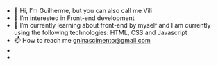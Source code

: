 - 👋 Hi, I’m Guilherme, but you can also call me Vili
- 👀 I’m interested in Front-end development 
-  🌱 I’m currently learning about front-end by myself and I am currently using the following technologies:
HTML, CSS and Javascript
- 📫 How to reach me gnlnascimento@gmail.com
- 
- 

<!---
Viilih/Viilih is a ✨ special ✨ repository because its `README.md` (this file) appears on your GitHub profile.
You can click the Preview link to take a look at your changes.
--->
